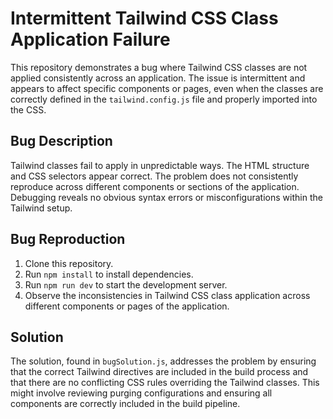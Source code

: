 # Intermittent Tailwind CSS Class Application Failure

This repository demonstrates a bug where Tailwind CSS classes are not applied consistently across an application. The issue is intermittent and appears to affect specific components or pages, even when the classes are correctly defined in the `tailwind.config.js` file and properly imported into the CSS.

## Bug Description

Tailwind classes fail to apply in unpredictable ways. The HTML structure and CSS selectors appear correct.  The problem does not consistently reproduce across different components or sections of the application.  Debugging reveals no obvious syntax errors or misconfigurations within the Tailwind setup.

## Bug Reproduction

1. Clone this repository.
2. Run `npm install` to install dependencies.
3. Run `npm run dev` to start the development server.
4. Observe the inconsistencies in Tailwind CSS class application across different components or pages of the application.

## Solution

The solution, found in `bugSolution.js`, addresses the problem by ensuring that the correct Tailwind directives are included in the build process and that there are no conflicting CSS rules overriding the Tailwind classes.  This might involve reviewing purging configurations and ensuring all components are correctly included in the build pipeline.
